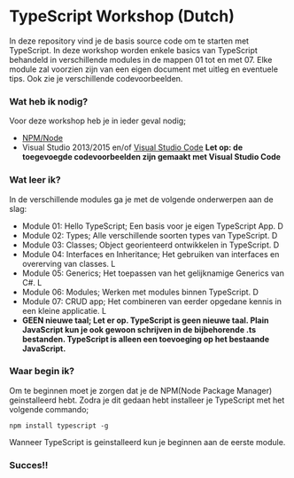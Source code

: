 # TypeScript Workshop (Dutch)

In deze repository vind je de basis source code om te starten met TypeScript. In deze workshop worden enkele basics van TypeScript behandeld in verschillende modules in de mappen 01 tot en met 07. Elke module zal voorzien zijn van een eigen document met uitleg en eventuele tips. Ook zie je verschillende codevoorbeelden.

### Wat heb ik nodig?
Voor deze workshop heb je in ieder geval nodig;
- [NPM/Node](https://nodejs.org/en/)
- Visual Studio 2013/2015 en/of [Visual Studio Code](https://code.visualstudio.com/)
**Let op: de toegevoegde codevoorbeelden zijn gemaakt met Visual Studio Code**


### Wat leer ik?
In de verschillende modules ga je met de volgende onderwerpen aan de slag:
- Module 01: Hello TypeScript; Een basis voor je eigen TypeScript App. D
- Module 02: Types; Alle verschillende soorten types van TypeScript. D
- Module 03: Classes; Object georienteerd ontwikkelen in TypeScript. D
- Module 04: Interfaces en Inheritance; Het gebruiken van interfaces en overerving van classes. L
- Module 05: Generics; Het toepassen van het gelijknamige Generics van C#. L
- Module 06: Modules; Werken met modules binnen TypeScript. D
- Module 07: CRUD app; Het combineren van eerder opgedane kennis in een kleine applicatie. L
- **GEEN nieuwe taal; Let er op. TypeScript is geen nieuwe taal. Plain JavaScript kun je ook gewoon schrijven in de bijbehorende .ts bestanden. TypeScript is alleen een toevoeging op het bestaande JavaScript.**


### Waar begin ik?
Om te beginnen moet je zorgen dat je de NPM(Node Package Manager) geinstalleerd hebt. Zodra je dit gedaan hebt installeer je TypeScript met het volgende commando;
```
npm install typescript -g
```
Wanneer TypeScript is geinstalleerd kun je beginnen aan de eerste module. 

### Succes!!
